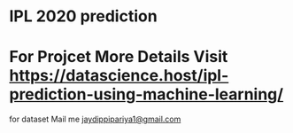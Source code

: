 # IPL 2020 prediction

# For Projcet More Details Visit https://datascience.host/ipl-prediction-using-machine-learning/


for dataset Mail me jaydippipariya1@gmail.com

